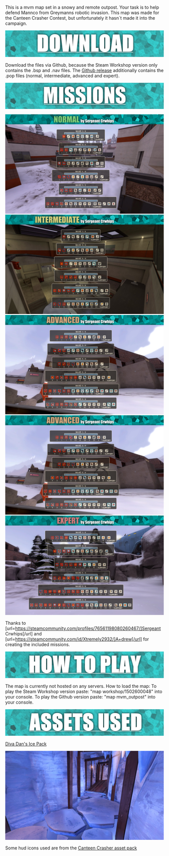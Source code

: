 This is a mvm map set in a snowy and remote outpost. Your task is to help defend Mannco from Greymanns robotic invasion.
This map was made for the Canteen Crasher Contest, but unfortunately it hasn´t made it into the campaign.

![Download](./doc/headers/download.png)

Download the files via Github, because the Steam Workshop version only contains the .bsp and .nav files. The [Github release](https://github.com/Bristn/tf2-mvm-outpost/releases) additionally contains the .pop files (normal, intermediate, advanced and expert).

![Missions](./doc/headers/missions.png)

![Normal 0](./doc/missions/normal_0.png)
![Intermediate 0](./doc/missions/intermediate_0.png)
![Advanced 0](./doc/missions/advanced_0.png)
![Advanced 1](./doc/missions/advanced_1.png)
![Expert 0](./doc/missions/expert_0.png)

Thanks to [url=https://steamcommunity.com/profiles/76561198080260467/]Sergeant Crwhips[/url] and [url=https://steamcommunity.com/id/Xtremely2932/]A+drew[/url] for creating the included missions.

![How to play](./doc/headers/how_to.png)

The map is currently not hosted on any servers.
How to load the map:
To play the Steam Workshop version paste: "map workshop/1502600048" into your console.
To play the Github version paste: "map mvm_outpost" into your console.

![How to play](./doc/headers/assets.png)

[Diva Dan's Ice Pack](url=https://tf2maps.net/downloads/diva-dans-ice-pack.5553/)

![How to play](./doc/ice_assets.jpg)

Some hud icons used are from the [Canteen Crasher asset pack](url=https://drive.google.com/file/d/1HZkceWJbGlp7Eixoiv0-gyqN-ZknzMCd/view)
